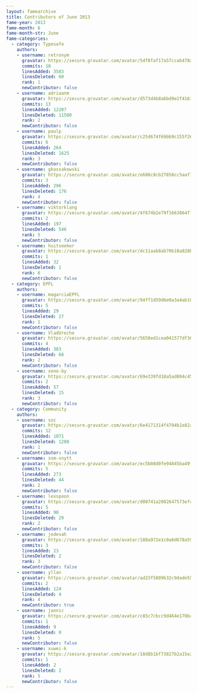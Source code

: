 ```yaml
---
layout: famearchive
title: Contributors of June 2013
fame-year: 2013
fame-month: 6
fame-month-str: June
fame-categories:
  - category: Typesafe
    authors:
    - username: retronym
      gravatar: https://secure.gravatar.com/avatar/5df8faf17a57ccab478a9b8056862fc3?s=60&d=https://a248.e.akamai.net/assets.github.com%2Fimages%2Fgravatars%2Fgravatar-user-420.png
      commits: 18
      linesAdded: 3583
      linesDeleted: 60
      rank: 1
      newContributor: false
    - username: adriaanm
      gravatar: https://secure.gravatar.com/avatar/d573d4b8a6bd9e2f41611d8d566c533e?s=60&d=https://a248.e.akamai.net/assets.github.com%2Fimages%2Fgravatars%2Fgravatar-user-420.png
      commits: 13
      linesAdded: 12207
      linesDeleted: 11500
      rank: 2
      newContributor: false
    - username: paulp
      gravatar: https://secure.gravatar.com/avatar/c25d674f69bb9c155f265a7482712be4?s=60&d=https://a248.e.akamai.net/assets.github.com%2Fimages%2Fgravatars%2Fgravatar-user-420.png
      commits: 6
      linesAdded: 264
      linesDeleted: 1625
      rank: 3
      newContributor: false
    - username: gkossakowski
      gravatar: https://secure.gravatar.com/avatar/e608c8cb27858cc5aaf7d0c1e57958d7?s=60&d=https://a248.e.akamai.net/assets.github.com%2Fimages%2Fgravatars%2Fgravatar-user-420.png
      commits: 3
      linesAdded: 296
      linesDeleted: 176
      rank: 4
      newContributor: false
    - username: viktorklang
      gravatar: https://secure.gravatar.com/avatar/4f674b2e79f1663864ff78e07ce4c8a8?s=60&d=https://a248.e.akamai.net/assets.github.com%2Fimages%2Fgravatars%2Fgravatar-user-420.png
      commits: 2
      linesAdded: 197
      linesDeleted: 546
      rank: 5
      newContributor: false
    - username: huitseeker
      gravatar: https://secure.gravatar.com/avatar/dc11aab8ab70b10a828b5ee4735183e8?s=60&d=https://a248.e.akamai.net/assets.github.com%2Fimages%2Fgravatars%2Fgravatar-user-420.png
      commits: 1
      linesAdded: 32
      linesDeleted: 1
      rank: 6
      newContributor: false
  - category: EPFL
    authors:
    - username: magarciaEPFL
      gravatar: https://secure.gravatar.com/avatar/94ff1d59d6e0a3a4ab10c80ab12bfeed?s=60&d=https://a248.e.akamai.net/assets.github.com%2Fimages%2Fgravatars%2Fgravatar-user-420.png
      commits: 5
      linesAdded: 29
      linesDeleted: 27
      rank: 1
      newContributor: false
    - username: VladUreche
      gravatar: https://secure.gravatar.com/avatar/5658ed1cea041577df360fd663c570fa?s=60&d=https://a248.e.akamai.net/assets.github.com%2Fimages%2Fgravatars%2Fgravatar-user-420.png
      commits: 4
      linesAdded: 383
      linesDeleted: 68
      rank: 2
      newContributor: false
    - username: xeno-by
      gravatar: https://secure.gravatar.com/avatar/69e339fd10a5ad804c45e22c819c67ad?s=60&d=https://a248.e.akamai.net/assets.github.com%2Fimages%2Fgravatars%2Fgravatar-user-420.png
      commits: 2
      linesAdded: 57
      linesDeleted: 15
      rank: 3
      newContributor: false
  - category: Community
    authors:
    - username: soc
      gravatar: https://secure.gravatar.com/avatar/6e4171314f4704b1e82aa4e5d9067e92?s=60&d=https://a248.e.akamai.net/assets.github.com%2Fimages%2Fgravatars%2Fgravatar-user-420.png
      commits: 12
      linesAdded: 1071
      linesDeleted: 1200
      rank: 1
      newContributor: false
    - username: som-snytt
      gravatar: https://secure.gravatar.com/avatar/ec5b08d0fe94845ba49fd4a263c7d99d?s=60&d=https://a248.e.akamai.net/assets.github.com%2Fimages%2Fgravatars%2Fgravatar-user-420.png
      commits: 5
      linesAdded: 273
      linesDeleted: 44
      rank: 2
      newContributor: false
    - username: lexspoon
      gravatar: https://secure.gravatar.com/avatar/d00741a2082647573efc2c15022ad15c?s=60&d=https://a248.e.akamai.net/assets.github.com%2Fimages%2Fgravatars%2Fgravatar-user-420.png
      commits: 5
      linesAdded: 90
      linesDeleted: 29
      rank: 2
      newContributor: false
    - username: jedesah
      gravatar: https://secure.gravatar.com/avatar/188a972e1c0a6d678a59bd6bce46da9a?s=60&d=https://a248.e.akamai.net/assets.github.com%2Fimages%2Fgravatars%2Fgravatar-user-420.png
      commits: 3
      linesAdded: 23
      linesDeleted: 2
      rank: 3
      newContributor: false
    - username: yllan
      gravatar: https://secure.gravatar.com/avatar/ad23f5809b32c9dade553f80d6d7b2b9?s=60&d=https://a248.e.akamai.net/assets.github.com%2Fimages%2Fgravatars%2Fgravatar-user-420.png
      commits: 2
      linesAdded: 124
      linesDeleted: 4
      rank: 4
      newContributor: true
    - username: jannic
      gravatar: https://secure.gravatar.com/avatar/c85c7cbcc9d464e178ba751449f893c7?s=60&d=https://a248.e.akamai.net/assets.github.com%2Fimages%2Fgravatars%2Fgravatar-user-420.png
      commits: 1
      linesAdded: 9
      linesDeleted: 0
      rank: 5
      newContributor: false
    - username: xuwei-k
      gravatar: https://secure.gravatar.com/avatar/18d8b1bf73827b2a15e2bd3e75b4b34a?s=60&d=https://a248.e.akamai.net/assets.github.com%2Fimages%2Fgravatars%2Fgravatar-user-420.png
      commits: 1
      linesAdded: 2
      linesDeleted: 2
      rank: 5
      newContributor: false
---
```


